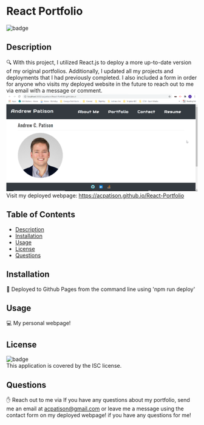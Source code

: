 
# React Portfolio

![badge](https://img.shields.io/badge/license-ISC-brightgreen)<br />

## Description
🔍 With this project, I utilized React.js to deploy a more up-to-date version of my original portfolios. Additionally, I updated all my projects and deployments that I had previously completed. I also included a form in order for anyone who visits my deployed website in the future to reach out to me via email with a message or comment.
![PicOfApplication](https://github.com/acpatison/React-Portfolio/blob/master/public/Deployed%20App.png)
Visit my deployed webpage: https://acpatison.github.io/React-Portfolio

## Table of Contents
- [Description](#description)
- [Installation](#installation)
- [Usage](#usage)
- [License](#license)
- [Questions](#questions)

## Installation
💾 Deployed to Github Pages from the command line using 'npm run deploy'

## Usage
💻 My personal webpage!

## License
![badge](https://img.shields.io/badge/license-ISC-brightgreen)
<br />
This application is covered by the ISC license. 


## Questions
✋ Reach out to me via If you have any questions about my portfolio, send me an email at acpatison@gmail.com or leave me a message using the contact form on my deployed webpage! if you have any questions for me!

